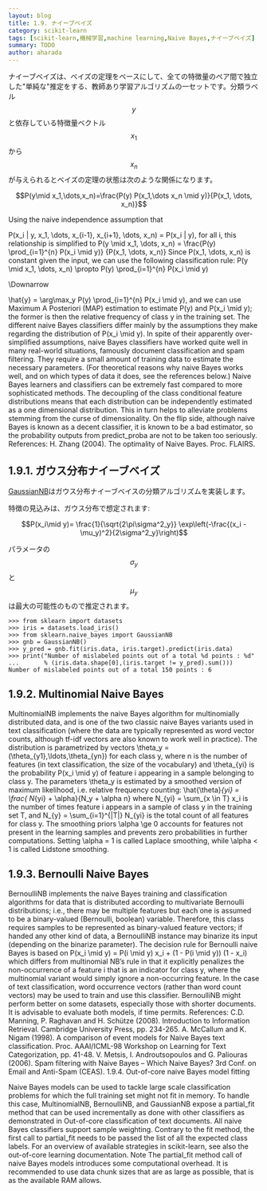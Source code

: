```yaml
---
layout: blog
title: 1.9. ナイーブベイズ
category: scikit-learn
tags: [scikit-learn,機械学習,machine learning,Naive Bayes,ナイーブベイズ]
summary: TODO
author: aharada
---
```


ナイーブベイズは、ベイズの定理をベースにして、全ての特徴量のペア間で独立した"単純な"推定をする、教師あり学習アルゴリズムの一セットです。分類ラベル $$y$$ と依存している特徴量ベクトル $$x_1$$ から $$x_n$$ が与えられるとベイズの定理の状態は次のような関係になります。

$$P(y\mid x_1,\dots,x_n)=\frac{P(y) P(x_1,\dots x_n \mid y)}{P(x_1, \dots, x_n)}$$                                 

Using the naive independence assumption that

P(x_i | y, x_1, \dots, x_{i-1}, x_{i+1}, \dots, x_n) = P(x_i | y),
for all i, this relationship is simplified to
P(y \mid x_1, \dots, x_n) = \frac{P(y) \prod_{i=1}^{n} P(x_i \mid y)}
                                 {P(x_1, \dots, x_n)}
Since P(x_1, \dots, x_n) is constant given the input, we can use the following classification rule:
P(y \mid x_1, \dots, x_n) \propto P(y) \prod_{i=1}^{n} P(x_i \mid y)

\Downarrow

\hat{y} = \arg\max_y P(y) \prod_{i=1}^{n} P(x_i \mid y),
and we can use Maximum A Posteriori (MAP) estimation to estimate P(y) and P(x_i \mid y); the former is then the relative frequency of class y in the training set.
The different naive Bayes classifiers differ mainly by the assumptions they make regarding the distribution of P(x_i \mid y).
In spite of their apparently over-simplified assumptions, naive Bayes classifiers have worked quite well in many real-world situations, famously document classification and spam filtering. They require a small amount of training data to estimate the necessary parameters. (For theoretical reasons why naive Bayes works well, and on which types of data it does, see the references below.)
Naive Bayes learners and classifiers can be extremely fast compared to more sophisticated methods. The decoupling of the class conditional feature distributions means that each distribution can be independently estimated as a one dimensional distribution. This in turn helps to alleviate problems stemming from the curse of dimensionality.
On the flip side, although naive Bayes is known as a decent classifier, it is known to be a bad estimator, so the probability outputs from predict_proba are not to be taken too seriously.
References:
H. Zhang (2004). The optimality of Naive Bayes. Proc. FLAIRS.

## 1.9.1. ガウス分布ナイーブベイズ

[GaussianNB](http://scikit-learn.org/stable/modules/generated/sklearn.naive_bayes.GaussianNB.html#sklearn.naive_bayes.GaussianNB)はガウス分布ナイーブベイスの分類アルゴリズムを実装します。

特徴の見込みは、ガウス分布で想定されます:

$$P(x_i\mid y)= \frac{1}{\sqrt{2\pi\sigma^2_y}} \exp\left(-\frac{(x_i - \mu_y)^2}{2\sigma^2_y}\right)$$

パラメータの $$\sigma_y$$ と $$\mu_y$$ は最大の可能性のもので推定されます。

```
>>> from sklearn import datasets
>>> iris = datasets.load_iris()
>>> from sklearn.naive_bayes import GaussianNB
>>> gnb = GaussianNB()
>>> y_pred = gnb.fit(iris.data, iris.target).predict(iris.data)
>>> print("Number of mislabeled points out of a total %d points : %d"
...       % (iris.data.shape[0],(iris.target != y_pred).sum()))
Number of mislabeled points out of a total 150 points : 6
```

## 1.9.2. Multinomial Naive Bayes

MultinomialNB implements the naive Bayes algorithm for multinomially distributed data, and is one of the two classic naive Bayes variants used in text classification (where the data are typically represented as word vector counts, although tf-idf vectors are also known to work well in practice). The distribution is parametrized by vectors \theta_y = (\theta_{y1},\ldots,\theta_{yn}) for each class y, where n is the number of features (in text classification, the size of the vocabulary) and \theta_{yi} is the probability P(x_i \mid y) of feature i appearing in a sample belonging to class y.
The parameters \theta_y is estimated by a smoothed version of maximum likelihood, i.e. relative frequency counting:
\hat{\theta}_{yi} = \frac{ N_{yi} + \alpha}{N_y + \alpha n}
where N_{yi} = \sum_{x \in T} x_i is the number of times feature i appears in a sample of class y in the training set T, and N_{y} = \sum_{i=1}^{|T|} N_{yi} is the total count of all features for class y.
The smoothing priors \alpha \ge 0 accounts for features not present in the learning samples and prevents zero probabilities in further computations. Setting \alpha = 1 is called Laplace smoothing, while \alpha < 1 is called Lidstone smoothing.

## 1.9.3. Bernoulli Naive Bayes

BernoulliNB implements the naive Bayes training and classification algorithms for data that is distributed according to multivariate Bernoulli distributions; i.e., there may be multiple features but each one is assumed to be a binary-valued (Bernoulli, boolean) variable. Therefore, this class requires samples to be represented as binary-valued feature vectors; if handed any other kind of data, a BernoulliNB instance may binarize its input (depending on the binarize parameter).
The decision rule for Bernoulli naive Bayes is based on
P(x_i \mid y) = P(i \mid y) x_i + (1 - P(i \mid y)) (1 - x_i)
which differs from multinomial NB’s rule in that it explicitly penalizes the non-occurrence of a feature i that is an indicator for class y, where the multinomial variant would simply ignore a non-occurring feature.
In the case of text classification, word occurrence vectors (rather than word count vectors) may be used to train and use this classifier. BernoulliNB might perform better on some datasets, especially those with shorter documents. It is advisable to evaluate both models, if time permits.
References:
C.D. Manning, P. Raghavan and H. Schütze (2008). Introduction to Information Retrieval. Cambridge University Press, pp. 234-265.
A. McCallum and K. Nigam (1998). A comparison of event models for Naive Bayes text classification. Proc. AAAI/ICML-98 Workshop on Learning for Text Categorization, pp. 41-48.
V. Metsis, I. Androutsopoulos and G. Paliouras (2006). Spam filtering with Naive Bayes – Which Naive Bayes? 3rd Conf. on Email and Anti-Spam (CEAS).
1.9.4. Out-of-core naive Bayes model fitting

Naive Bayes models can be used to tackle large scale classification problems for which the full training set might not fit in memory. To handle this case, MultinomialNB, BernoulliNB, and GaussianNB expose a partial_fit method that can be used incrementally as done with other classifiers as demonstrated in Out-of-core classification of text documents. All naive Bayes classifiers support sample weighting.
Contrary to the fit method, the first call to partial_fit needs to be passed the list of all the expected class labels.
For an overview of available strategies in scikit-learn, see also the out-of-core learning documentation.
Note The partial_fit method call of naive Bayes models introduces some computational overhead. It is recommended to use data chunk sizes that are as large as possible, that is as the available RAM allows.
